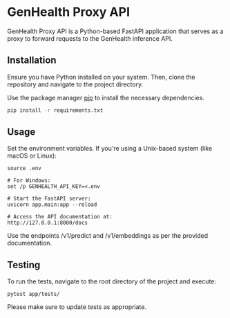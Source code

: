 # GenHealth Proxy API

GenHealth Proxy API is a Python-based FastAPI application that serves as a proxy to forward requests to the GenHealth inference API.

## Installation

Ensure you have Python installed on your system. Then, clone the repository and navigate to the project directory.

Use the package manager [pip](https://pip.pypa.io/en/stable/) to install the necessary dependencies.

```bash
pip install -r requirements.txt 
```

## Usage

Set the environment variables. If you're using a Unix-based system (like macOS or Linux):

```
source .env

# For Windows:
set /p GENHEALTH_API_KEY=<.env

# Start the FastAPI server:
uvicorn app.main:app --reload

# Access the API documentation at:
http://127.0.0.1:8000/docs
```

Use the endpoints /v1/predict and /v1/embeddings as per the provided documentation.

## Testing

To run the tests, navigate to the root directory of the project and execute:

```
pytest app/tests/
```

Please make sure to update tests as appropriate.